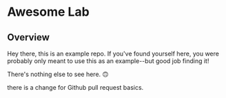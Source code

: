 # Awesome Lab

## Overview
Hey there, this is an example repo. If you've found yourself here, you were probably only meant to use this as an example--but good job finding it!

There's nothing else to see here. 🙃

there is a change for Github pull request basics.

